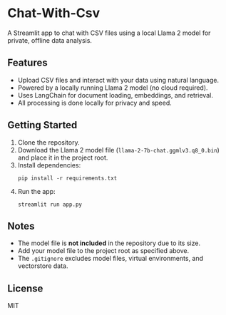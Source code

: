 # Chat-With-Csv

A Streamlit app to chat with CSV files using a local Llama 2 model for private, offline data analysis.

## Features
- Upload CSV files and interact with your data using natural language.
- Powered by a locally running Llama 2 model (no cloud required).
- Uses LangChain for document loading, embeddings, and retrieval.
- All processing is done locally for privacy and speed.

## Getting Started
1. Clone the repository.
2. Download the Llama 2 model file (`llama-2-7b-chat.ggmlv3.q8_0.bin`) and place it in the project root.
3. Install dependencies:
   ```
   pip install -r requirements.txt
   ```
4. Run the app:
   ```
   streamlit run app.py
   ```

## Notes
- The model file is **not included** in the repository due to its size.
- Add your model file to the project root as specified above.
- The `.gitignore` excludes model files, virtual environments, and vectorstore data.

## License
MIT

